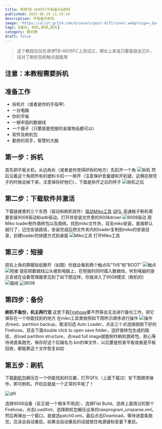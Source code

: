 ```yaml
---
title: 联想TB-X605FC平板备份&刷机
published: 2025-06-18 11:10:10
description: 平板备份刷机
image: 'https://alist.gr114.com/d/covers/post-dif1/cover.webp?sign=_Oydq5A17XWSIPgvVNweoPwpfsJimSe1ZKf3OlnKdEQ=:0'
tags: [备份, 刷机,联想,肠炎]
category: 瞎折腾
draft: false
---
```

> 这个教程仅仅在*联想TB-X605FC*上测试过，理论上来说只要是骁龙芯片，找对了刷机包和触点就能用

## 注意：本教程需要拆机

## 准备工作

- 拆机片（或者是你的手指甲）
- 一台电脑
- 你的平板
- 一根牢固的数据线
- 一个镊子（只要是能短接的金属物品都可以）
- 软件及刷机包
- 勤劳的双手，智慧的大脑

## 第一步：拆机

首先把平板关机，从边角处（或者是你觉得好拆的地方）先扣开一个角
![拆机](https://alist.gr114.com/d/covers/post-dif1/p1.png?sign=ha9Dl-gjhC6O--rEUh80Tcm2foKKFx4PdaJoIvezKKE=:0 "拆机")
然后沿着这个角把所有的塑料卡扣一一掰开（注意保护音量键和开机键，这俩在掰壳子的时候会掉下来，注意保存好他们），下面是拆开之后的样子
![拆机之后](https://alist.gr114.com/d/covers/post-dif1/p2.png?sign=2wLdu-zx-FL5Vs7xOEDfqpYT9eVYtE1icFng4I53JX0=:0 "拆机之后")

## 第二步：下载软件并激活

下载链接里的三个东西（驱动和刷机软件）[驱动](https://alist.gr114.com/d/covers/post-dif1/vivo9008drivers.exe?sign=IH_L4io_WZsF2jKxBYE5Yv2dgvjvnK5aA2g0MHLXZHY=:0)[Miko工具](https://alist.ahhf45.top/d/covers/post-dif1/MiKo_Loder%20Pro.zip?sign=xAhfndJ5tBEWQapDSipPc_lc7nXy2dk_xwtTCImZND8=:0) [QFIL](https://alist.ahhf45.top/d/covers/post-dif1/Qualcomm_Flash_Image_Loader_v2.0.3.5.zip?sign=UAzRbZ6QRYl2ih4ENPaKpbsMy7oHZRHYF8ktdNn9HNw=:0)
高通板子刷机需要安装9008驱动和adb驱动，打开并安装文件里的9008driver
![9008驱动](https://alist.gr114.com/d/covers/post-dif1/p3.jpg?sign=thNzzEsxIWJ9R32HsJWGDtX80dchKpimoen9Zc3Vamo=:0 "9008驱动")
用Miko loader制作救砖包以及救砖。找到miko文件夹，双击miko安装，直接默认就行了，记住安装路径，安装完成后把文件夹内的loader复制到miko的安装目录，创建loader的快捷方式到桌面
![Miko工具](https://alist.gr114.com/d/covers/post-dif1/p4.jpg?sign=tG1BaffuBjGxTpY7FsRvdv5yqOY-XeronRsJdcvPFiM=:0 "Miko工具")
打开Miko工具

## 第三步：短接

把右上角的屏蔽贴纸撕开（如图）你就会看到两个触点叫"1V8"和"BOOT"
![触点](https://alist.gr114.com/d/covers/post-dif1/p5.png?sign=DBHrQaeD1QpxQVGpofKOkGV4gMZ2Bf56DU4hegHCSTs=:0)
![短接](https://alist.gr114.com/d/covers/post-dif1/p6.png?sign=h2Wx3z-Z4GgsV364l91JwWa1A2FM2SLIKQhtAfyp8E0=:0)
提前把数据线公头接到电脑上，在短接的同时插入数据线，听到电脑的提示音或在设备管理器里见到了如下图这样，你就进入了9008模式（刷机的）
![插线](https://alist.gr114.com/d/covers/post-dif1/p7.png?sign=EWWB9JpNutoIVz9K-Bn6MBSpHZOeDGOM-IASYyao_Bk=:0)
![9008](https://alist.gr114.com/d/covers/post-dif1/p8.jpg?sign=rSKDvJWYjtbMxg8LAJ5lbJPWL3GvcstmGXzp6rBthEg=:0)

## 第四步：备份
**刷机不备份，机主两行泪**
这里下载[Firehose](https://alist.gr114.com/d/covers/post-dif1/prog_emmc_firehose_8953_ddr.mbn?sign=P6xJGJ5aTweq7plgujqyxYrCVQ0o78EP5-bwGBGo9iE=:0)要不然等会无法进行备份工作，把它保存在一个你能找到的地方
在miko工具里依照如下图所示顺序进行操作
![操作](https://alist.gr114.com/d/covers/post-dif1/p9.png?sign=LS4Gbh7ccLX--tz9FHsqvLQs-TOtwaiuYne8e9GWQHA=:0)
点read，partition backup，取消勾选 Auto Loader，点击三个点选择刚刚下好的Firehose，双击下面double click to open save folder，选好救砖包生成的路径，点load partition structure，点read full image就能制作刷机救砖包，耐心等待进度条跑完，保存好这个后缀名为.bin的单文件，以后要是检查平板或者是平板回收，都能靠这个文件恢复如初

## 第五步：刷机

下载[刷机包](https://alist.gr114.com/d/covers/post-dif1/TB-X605FC_S100038_210722_ROW.zip?sign=1tMO439mmNhr-e7ybNhGxqeyNZO-FxyVXYRos_N3jCE=:0)解压在一个你能找到的位置，打开QFIL（上面下载过）安下图顺序操作，即可刷机，开机后就是一个正常的平板了！

![qfil](https://alist.gr114.com/d/covers/post-dif1/p10.PNG?sign=Md8XQFMvBzXKXbPlHeBe88y0OdvardVuMhkePcuu4yY=:0)

选择9008设备（反正就一个根本不用选），选择Flat Build，选择上面用过的那个Firehose，点击LoadXml，选择刷机包解压出来的rawprogram_unsparse.xml，然后再弹出一个窗口，直接选patch0.xml，最后点击Download，等待进度条跑完，应该会自动重启，如果没自动重启的话就按住电源键和音量下重启。
